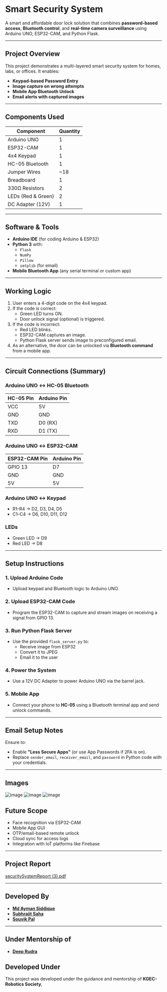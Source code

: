  #  Smart Security System

A smart and affordable door lock solution that combines **password-based access**, **Bluetooth control**, and **real-time camera surveillance** using Arduino UNO, ESP32-CAM, and Python Flask.

---

##  Project Overview

This project demonstrates a multi-layered smart security system for homes, labs, or offices. It enables:

-  **Keypad-based Password Entry**
-  **Image capture on wrong attempts**
-  **Mobile App Bluetooth Unlock**
-  **Email alerts with captured images**

---

##  Components Used

| Component         | Quantity |
|-------------------|----------|
| Arduino UNO       | 1        |
| ESP32-CAM         | 1        |
| 4x4 Keypad        | 1        |
| HC-05 Bluetooth   | 1        |
| Jumper Wires      | ~18      |
| Breadboard        | 1        |
| 330Ω Resistors    | 2        |
| LEDs (Red & Green)| 2        |
| DC Adapter (12V)  | 1        |

---

##  Software & Tools

- **Arduino IDE** (for coding Arduino & ESP32)
- **Python 3** with:
  - `Flask`
  - `NumPy`
  - `Pillow`
  - `smtplib` (for email)
- **Mobile Bluetooth App** (any serial terminal or custom app)

---

##  Working Logic

1. User enters a 4-digit code on the 4x4 keypad.
2. If the code is correct:
   - Green LED turns ON.
   - Door unlock signal (optional) is triggered.
3. If the code is incorrect:
   - Red LED blinks.
   - ESP32-CAM captures an image.
   - Python Flask server sends image to preconfigured email.
4. As an alternative, the door can be unlocked via **Bluetooth command** from a mobile app.

---

##  Circuit Connections (Summary)

### Arduino UNO ↔ HC-05 Bluetooth
| HC-05 Pin | Arduino Pin |
|-----------|-------------|
| VCC       | 5V          |
| GND       | GND         |
| TXD       | D0 (RX)     |
| RXD       | D1 (TX)     |

### Arduino UNO ↔ ESP32-CAM
| ESP32-CAM Pin | Arduino Pin |
|---------------|-------------|
| GPIO 13       | D7          |
| GND           | GND         |
| 5V            | 5V          |

### Arduino UNO ↔ Keypad
- R1–R4 → D2, D3, D4, D5
- C1–C4 → D6, D10, D11, D12

### LEDs
- Green LED → D9  
- Red LED → D8

---

##  Setup Instructions

### 1. Upload Arduino Code
- Upload keypad and Bluetooth logic to Arduino UNO.

### 2. Upload ESP32-CAM Code
- Program the ESP32-CAM to capture and stream images on receiving a signal from GPIO 13.

### 3. Run Python Flask Server
- Use the provided `flask_server.py` to:
  - Receive image from ESP32
  - Convert it to JPEG
  - Email it to the user

### 4. Power the System
- Use a 12V DC Adapter to power Arduino UNO via the barrel jack.

### 5. Mobile App
- Connect your phone to **HC-05** using a Bluetooth terminal app and send unlock commands.

---

##  Email Setup Notes

Ensure to:
- Enable **"Less Secure Apps"** (or use App Passwords if 2FA is on).
- Replace `sender_email`, `receiver_email`, and `password` in Python code with your credentials.

---

## Images 

![image](https://github.com/user-attachments/assets/6b9c84e8-04e4-4425-948d-8c17c6434205)
![image](https://github.com/user-attachments/assets/bebb63d2-d52b-4dba-a882-0ec3f727fd5a)
![image](https://github.com/user-attachments/assets/867e6abd-1f66-4e80-ba92-38ac8bfa3a63)


##  Future Scope

- Face recognition via ESP32-CAM
- Mobile App GUI
- OTP/email-based remote unlock
- Cloud sync for access logs
- Integration with IoT platforms like Firebase

---


## Project Report
[securitySystemReport (3).pdf](https://github.com/user-attachments/files/21148484/securitySystemReport.3.pdf)

---
## Developed By 
- [**Md Ayman Siddique**](https://github.com/aymanthegod)
- [**Subhrajit Saha**](https://github.com/subhoxsaha)
- [**Souvik Pal**](https://github.com/souvikpal7)

---

## Under Mentorship of 
- [**Deep Rudra**](https://github.com/deeprudra04)

##  Developed Under
This project was developed under the guidance and mentorship of **KGEC-Robotics Society**,
